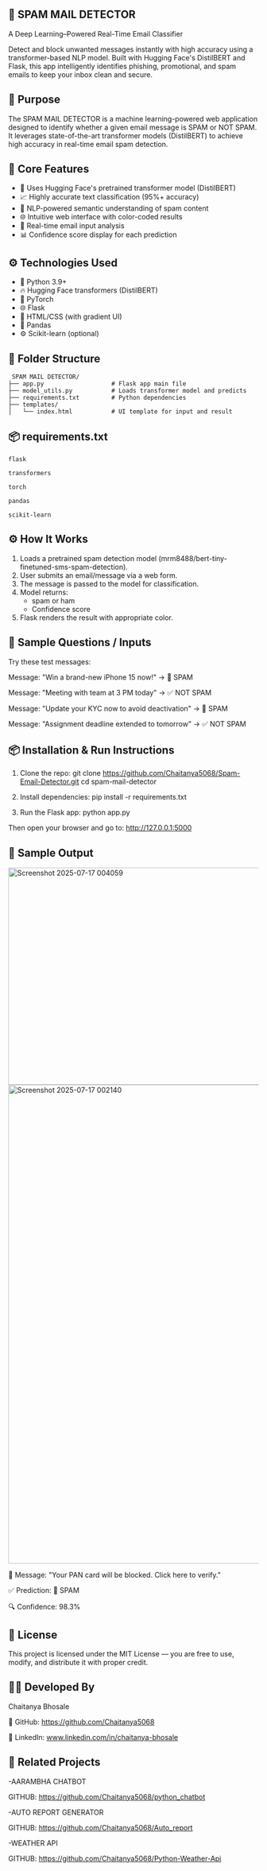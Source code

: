 ## 📧 SPAM MAIL DETECTOR
A Deep Learning–Powered Real-Time Email Classifier

Detect and block unwanted messages instantly with high accuracy using a transformer-based NLP model.
Built with Hugging Face's DistilBERT and Flask, this app intelligently identifies phishing, promotional, and spam emails to keep your inbox clean and secure.

## 🎯 Purpose

The SPAM MAIL DETECTOR is a machine learning-powered web application designed to identify whether a given email message is SPAM or NOT SPAM. 
It leverages state-of-the-art transformer models (DistilBERT) to achieve high accuracy in real-time email spam detection.

## 🧠 Core Features

- 🚀 Uses Hugging Face's pretrained transformer model (DistilBERT)
- 📈 Highly accurate text classification (95%+ accuracy)
- 🧠 NLP-powered semantic understanding of spam content
- 🌐 Intuitive web interface with color-coded results
- 📩 Real-time email input analysis
- 📊 Confidence score display for each prediction

## ⚙️ Technologies Used

- 🐍 Python 3.9+
- 🔥 Hugging Face transformers (DistilBERT)
- 🧠 PyTorch
- 🌐 Flask
- 🎨 HTML/CSS (with gradient UI)
- 🐼 Pandas
- ⚙️ Scikit-learn (optional)

## 📁 Folder Structure
  
     SPAM MAIL DETECTOR/
    ├── app.py                   # Flask app main file
    ├── model_utils.py           # Loads transformer model and predicts
    ├── requirements.txt         # Python dependencies
    ├── templates/
    │   └── index.html           # UI template for input and result


## 📦 requirements.txt

    flask

    transformers

    torch

    pandas

    scikit-learn

## ⚙️ How It Works

1. Loads a pretrained spam detection model (mrm8488/bert-tiny-finetuned-sms-spam-detection).
2. User submits an email/message via a web form.
3. The message is passed to the model for classification.
4. Model returns:
   - spam or ham
   - Confidence score
5. Flask renders the result with appropriate color.

## 💬 Sample Questions / Inputs

Try these test messages:

Message: "Win a brand-new iPhone 15 now!" → 🚫 SPAM

Message: "Meeting with team at 3 PM today" → ✅ NOT SPAM

Message: "Update your KYC now to avoid deactivation" → 🚫 SPAM

Message: "Assignment deadline extended to tomorrow" → ✅ NOT SPAM

## 📦 Installation & Run Instructions

1. Clone the repo:
   git clone https://github.com/Chaitanya5068/Spam-Email-Detector.git
   cd spam-mail-detector

3. Install dependencies:
   pip install -r requirements.txt

4. Run the Flask app:
   python app.py

Then open your browser and go to: http://127.0.0.1:5000

## 📄 Sample Output
<img width="1643" height="437" alt="Screenshot 2025-07-17 004059" src="https://github.com/user-attachments/assets/0c564ef1-529f-4d53-878d-5c3fe4105a22" />

<img width="1919" height="964" alt="Screenshot 2025-07-17 002140" src="https://github.com/user-attachments/assets/a4d082ad-744b-42d3-b9de-480ba5e4fba2" />


📧 Message:
"Your PAN card will be blocked. Click here to verify."

✅ Prediction:
🚫 SPAM

🔍 Confidence:
98.3%

## 📜 License

This project is licensed under the MIT License — you are free to use, modify, and distribute it with proper credit.

## 👨‍💻 Developed By

Chaitanya Bhosale

🔗 GitHub: https://github.com/Chaitanya5068

🔗 LinkedIn: www.linkedin.com/in/chaitanya-bhosale

## 🔗 Related Projects

-AARAMBHA CHATBOT

  GITHUB: https://github.com/Chaitanya5068/python_chatbot

-AUTO REPORT GENERATOR 

  GITHUB: https://github.com/Chaitanya5068/Auto_report

-WEATHER API

   GITHUB: https://github.com/Chaitanya5068/Python-Weather-Api



